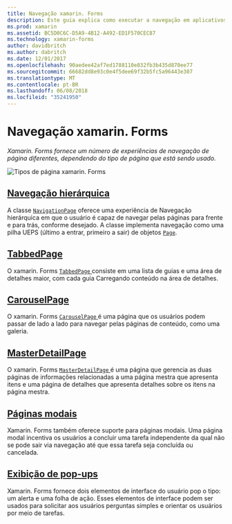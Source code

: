 ```yaml
---
title: Navegação xamarin. Forms
description: Este guia explica como executar a navegação em aplicativos xamarin. Forms. Xamarin. Forms fornece um número de experiências de navegação de página diferentes, dependendo do tipo de página que está sendo usado.
ms.prod: xamarin
ms.assetid: BC5D0C6C-D5A9-4B12-A492-ED1F570CEC87
ms.technology: xamarin-forms
author: davidbritch
ms.author: dabritch
ms.date: 12/01/2017
ms.openlocfilehash: 90aedee42af7ed1788110e832fb3b435d870ee77
ms.sourcegitcommit: 66682dd8e93c0e4f5dee69f32b5fc5a96443e307
ms.translationtype: MT
ms.contentlocale: pt-BR
ms.lasthandoff: 06/08/2018
ms.locfileid: "35241950"
---
```

# <a name="xamarinforms-navigation"></a>Navegação xamarin. Forms

_Xamarin. Forms fornece um número de experiências de navegação de página diferentes, dependendo do tipo de página que está sendo usado._

![](images/page-types.png "Tipos de página xamarin. Forms")

## <a name="hierarchical-navigationhierarchicalmd"></a>[Navegação hierárquica](hierarchical.md)

A classe [`NavigationPage`](https://developer.xamarin.com/api/type/Xamarin.Forms.NavigationPage/) oferece uma experiência de Navegação hierárquica em que o usuário é capaz de navegar pelas páginas para frente e para trás, conforme desejado. A classe implementa navegação como uma pilha UEPS (último a entrar, primeiro a sair) de objetos [`Page`](https://developer.xamarin.com/api/type/Xamarin.Forms.Page/).

## <a name="tabbedpagetabbed-pagemd"></a>[TabbedPage](tabbed-page.md)

O xamarin. Forms [ `TabbedPage` ](https://developer.xamarin.com/api/type/Xamarin.Forms.TabbedPage/) consiste em uma lista de guias e uma área de detalhes maior, com cada guia Carregando conteúdo na área de detalhes.

## <a name="carouselpagecarousel-pagemd"></a>[CarouselPage](carousel-page.md)

O xamarin. Forms [ `CarouselPage` ](https://developer.xamarin.com/api/type/Xamarin.Forms.CarouselPage/) é uma página que os usuários podem passar de lado a lado para navegar pelas páginas de conteúdo, como uma galeria.

## <a name="masterdetailpagemaster-detail-pagemd"></a>[MasterDetailPage](master-detail-page.md)

O xamarin. Forms [ `MasterDetailPage` ](https://developer.xamarin.com/api/type/Xamarin.Forms.MasterDetailPage/) é uma página que gerencia as duas páginas de informações relacionadas a uma página mestra que apresenta itens e uma página de detalhes que apresenta detalhes sobre os itens na página mestra.

## <a name="modal-pagesmodalmd"></a>[Páginas modais](modal.md)

Xamarin. Forms também oferece suporte para páginas modais. Uma página modal incentiva os usuários a concluir uma tarefa independente da qual não se pode sair via navegação até que essa tarefa seja concluída ou cancelada.

## <a name="displaying-pop-upspop-upsmd"></a>[Exibição de pop-ups](pop-ups.md)

Xamarin. Forms fornece dois elementos de interface do usuário pop o tipo: um alerta e uma folha de ação. Esses elementos de interface podem ser usados para solicitar aos usuários perguntas simples e orientar os usuários por meio de tarefas.
